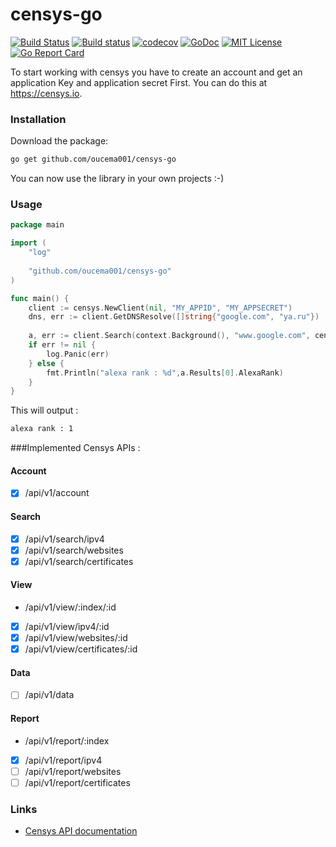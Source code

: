 # censys-go
[![Build Status](https://api.travis-ci.org/oucema001/censys-go.svg?branch=master)](https://travis-ci.org/oucema001/censys-go)
[![Build status](https://ci.appveyor.com/api/projects/status/5rd44yg4p5umtq31?svg=true)](https://ci.appveyor.com/project/oucema001/censys-go)
[![codecov](https://codecov.io/gh/oucema001/censys-go/branch/master/graph/badge.svg)](https://codecov.io/gh/oucema001/censys-go)
[![GoDoc](https://godoc.org/github.com/oucema001/censys-go/censys?status.svg)](https://godoc.org/github.com/oucema001/censys-go/censys)
[![MIT License](https://img.shields.io/badge/license-MIT-blue.svg?style=flat)](LICENSE)
[![Go Report Card](https://goreportcard.com/badge/github.com/oucema001/censys-go)](https://goreportcard.com/report/github.com/oucema001/censys-go)


To start working with censys you have to create an account and get an application Key and application secret First. You can do this at https://censys.io.

### Installation

Download the package:

```bash
go get github.com/oucema001/censys-go
```

You can now use the library in your own projects :-)

### Usage

```go
package main

import (
    "log"
    
    "github.com/oucema001/censys-go"
)

func main() {
    client := censys.NewClient(nil, "MY_APPID", "MY_APPSECRET")
    dns, err := client.GetDNSResolve([]string{"google.com", "ya.ru"})
    
    a, err := client.Search(context.Background(), "www.google.com", censys.WEBSITES)
	if err != nil {
		log.Panic(err)
    } else {
        fmt.Println("alexa rank : %d",a.Results[0].AlexaRank)
    }
}
```
This will output : 

```bash
alexa rank : 1
```

###Implemented Censys APIs : 

#### Account
- [x] /api/v1/account
#### Search
- [x] /api/v1/search/ipv4
- [x] /api/v1/search/websites
- [x] /api/v1/search/certificates
#### View
- /api/v1/view/:index/:id
- [x] /api/v1/view/ipv4/:id
- [x] /api/v1/view/websites/:id
- [x] /api/v1/view/certificates/:id
#### Data
- [ ] /api/v1/data
#### Report
- /api/v1/report/:index
- [x] /api/v1/report/ipv4
- [ ] /api/v1/report/websites
- [ ] /api/v1/report/certificates

### Links
* [Censys API documentation](https://censys.io/api/v1/docs/report)
